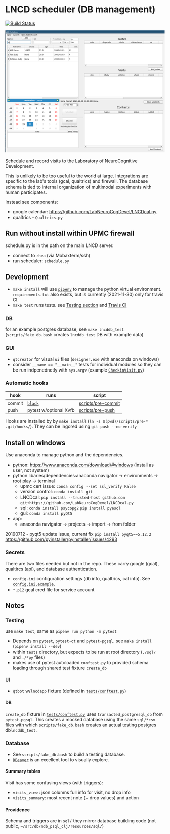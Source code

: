 # LNCD scheduler (DB management)

[![Build Status](https://travis-ci.com/LabNeuroCogDevel/LNCDschedule.svg?branch=master)](https://travis-ci.com/LabNeuroCogDevel/LNCDschedule)

![screenshot](./img/lncdscheduler_screenshot.png)

Schedule and record visits to the Laboratory of NeuroCognitive Development.

This is unlikely to be too useful to the world at large.
Integrations are specific to the lab's tools (gcal, qualtrics) and firewall.
The database schema is tied to internal organization of multimodal experiments with human participates.

Instead see components:
 * google calendar: https://github.com/LabNeuroCogDevel/LNCDcal.py
 * qualtrics - `Qualtrics.py`


## Run without install within UPMC firewall
schedule.py is in the path on the main LNCD server.
 - connect to `rhea` (via Mobaxterm/ssh)
 - run scheduler: `schedule.py`
 
## Development
* `make install` will use [`pipenv`](https://pipenv.pypa.io/en/latest/) to manage the python virtual environment. `requirements.txt` also exists, but is currently (2021-11-30) only for travis CI.
* `make test` runs tests. see [Testing section](#testing) and [Travis CI](https://app.travis-ci.com/github/LabNeuroCogDevel/LNCDschedule/)

### DB
for an example postgres database, see `make lncddb_test` (`scripts/fake_db.bash` creates `lncddb_test` DB with example data)

### GUI
* `qtcreator` for visual `ui` files (`designer.exe` with anaconda on windows)
* consider `__name == "__main__"` tests for individual modules so they can be run indpenednetly with `sys.argv` (example [`CheckinVisit.py`](CheckinVisit.py))

### Automatic hooks

| hook | runs | script |
|--------|-----------------------------------------|---|
| commit | [`black`](https://github.com/psf/black) | [scripts/pre-commit](scripts/pre-commit)|
| push   | pytest w/optional Xvfb | [scripts/pre-push](scripts/pre-push)|

Hooks are installed by by `make install` (`ln -s $(pwd)/scripts/pre-*  .git/hooks/`).
They can be ingored using `git push --no-verify`

## Install on windows
Use anaconda to manage python and the dependencies.

 - python: https://www.anaconda.com/download/#windows  (install as user, not system)
 - python libaries/dependencies:anaconda navigator -> environments -> root play -> terminal 
    - upmc cert issue: `conda config --set ssl_verify False`
    - version control: `conda install git`
    - LNCDcal: `pip install --trusted-host github.com git+https://github.com/LabNeuroCogDevel/LNCDcal.py`
    - sql: `conda install psycopg2` `pip install pyesql`
    - gui: `conda install pyQt5`
 - app: 
    - anaconda navigator -> projects -> import -> from folder

20190712 - pyqt5 update issue, current fix `pip install pyqt5==5.12.2`
https://github.com/pyinstaller/pyinstaller/issues/4293

### Secrets
There are two files needed but not in the repo. These carry google (gcal), qualtircs (api), and database authentication.
 * `config.ini` configuration settings (db info, qualtrics, cal info). See [`config.ini.example`](config.ini.example).
 * `*.p12` gcal cred file for service account

## Notes

### Testing
use `make test`, same as `pipenv run python -m pytest`

  * Depends on `pytest`, `pytest-qt` and `pytest-pgsql`. see `make install` (`pipenv install --dev`)
  * within `tests` directory, but expects to be run at root directory (`./sql/` and `./*py` files)
  * makes use of pytest autoloaded `conftest.py` to provided schema loading through shared test fixture `create_db`

#### UI
 * `qtbot` w/`lncdapp` fixture (defined in [`tests/conftest.py`](tests/conftest.py))

#### DB
`create_db` fixture in [`tests/conftest.py`](tests/conftest.py) uses `transacted_postgresql_db` from `pytest-pgsql`. This creates a mocked database using the same `sql/*csv` files with which `scripts/fake_db.bash` creates an actual testing postgres db`lncddb_test`.

### Database

* See `scripts/fake_db.bash` to build a testing database. 
* [`DBeaver`](https://dbeaver.io/) is an excellent tool to visually explore.

#### Summary tables

Visit has some confusing views (with triggers):
 * `visits_view` : json columns full info for visit, no drop info
 * `visits_summary`: most recent note (+ drop values) and action

#### Providence
Schema and triggers are in `sql/` they mirror database building code (not public, `~/src/db/mdb_psql_clj/resources/sql/`)


